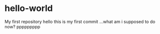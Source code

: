 # hello-world
My first repository
hello this is my first commit ...what am i supposed to do now?
ppppppppp
